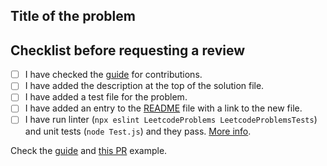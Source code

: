 ## Title of the problem 

## Checklist before requesting a review
- [ ] I have checked the [guide](https://github.com/ignacio-chiazzo/Algorithms-Leetcode-Javascript#contributions) for contributions.
- [ ] I have added the description at the top of the solution file.
- [ ] I have added a test file for the problem.
- [ ] I have added an entry to the [README](https://github.com/ignacio-chiazzo/Algorithms-Leetcode-Javascript/blob/master/README.md) file with a link to the new file.
- [ ] I have run linter (`npx eslint LeetcodeProblems LeetcodeProblemsTests`) and unit tests (`node Test.js`) and they pass. [More info](https://github.com/ignacio-chiazzo/Algorithms-Leetcode-Javascript#run-tests).

Check the [guide](https://github.com/ignacio-chiazzo/Algorithms-Leetcode-Javascript#contributions) and [this PR](https://github.com/ignacio-chiazzo/Algorithms-Leetcode-Javascript/pull/39) example.
